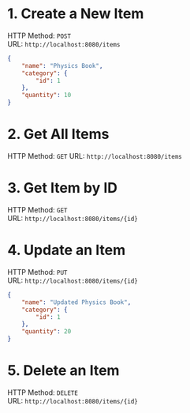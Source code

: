 # 1. Create a New Item  
HTTP Method: `POST`  
URL: `http://localhost:8080/items`  
```json
{
    "name": "Physics Book",
    "category": {
        "id": 1
    },
    "quantity": 10
}
```  
# 2. Get All Items  
HTTP Method: `GET`
URL: `http://localhost:8080/items`  

# 3. Get Item by ID  
HTTP Method: `GET`  
URL: `http://localhost:8080/items/{id}`  

# 4. Update an Item  
HTTP Method: `PUT`  
URL: `http://localhost:8080/items/{id}`  
```json
{
    "name": "Updated Physics Book",
    "category": {
        "id": 1
    },
    "quantity": 20
}
```  
# 5. Delete an Item  
HTTP Method: `DELETE`  
URL: `http://localhost:8080/items/{id}`  